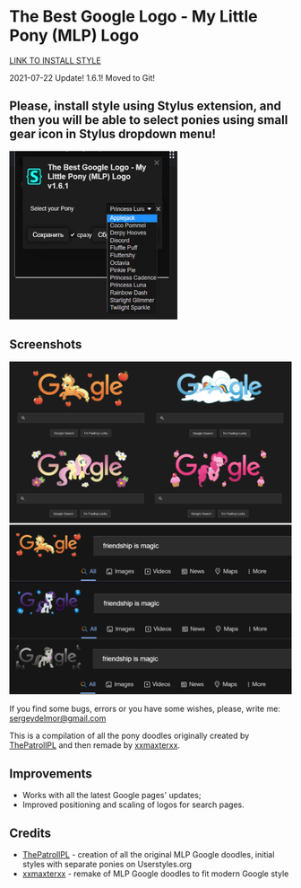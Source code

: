 # The Best Google Logo - My Little Pony (MLP) Logo

<a href="https://github.com/DelmorS/The-Best-Google-Logo---My-Little-Pony-MLP-Logo/raw/master/MLP_Google_Logo.user.css">LINK TO INSTALL STYLE</a>

2021-07-22 Update! 1.6.1! 
Moved to Git!

## Please, install style using Stylus extension, and then you will be able to select ponies using small gear icon in Stylus dropdown menu!
<img src="https://github.com/DelmorS/The-Best-Google-Logo---My-Little-Pony-MLP-Logo/raw/master/docs/images/pony_selection.png" width="300" height="300"/>

## Screenshots
![Main Page Examples][main_page_examples]
![Search Page Examples][search_page_examples]

If you find some bugs, errors or you have some wishes, please, write me: sergeydelmor@gmail.com

This is a compilation of all the pony doodles originally created by [ThePatrollPL](http://userstyles.org/users/182094) and then remade by [xxmaxterxx](https://www.deviantart.com/xxmaxterxx).

## Improvements
* Works with all the latest Google pages' updates;
* Improved positioning and scaling of logos for search pages.

## Credits
* [ThePatrollPL](http://userstyles.org/users/182094) - creation of all the original MLP Google doodles, initial styles with separate ponies on Userstyles.org
* [xxmaxterxx](https://www.deviantart.com/xxmaxterxx) - remake of MLP Google doodles to fit modern Google style

[main_page_examples]: docs/images/main_page_examples.png "Main Page Examples"
[search_page_examples]: docs/images/search_page_examples.png "Search Page Examples"